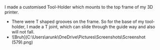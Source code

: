 I made a customised Tool-Holder which mounts to the top frame of my 3D printer. 
- There were T shaped grooves on the frame. So for the base of my tool-holder, I made a T joint, which can slide through the guide way and also will not fall.
- ![Bruh](C:\Users\arunk\OneDrive\Pictures\Screenshots\Screenshot (579).png)
